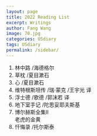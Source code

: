 ```yaml
---
layout: page
title: 2022 Reading List
excerpt: Writings
author: Fang Wang
image: 70.jpg
categories: USdiary
tags: USdiary
permalink: /sidebar/
---
```


1. 林中路 /海德格尔
2. 草枕 /夏目漱石
3. 心 /夏目漱石
4. 维特根斯坦传 /瑞·蒙克 /王宇光 译
5. 浮士德 /歌德 /郭沫若 译
6. 地下室手记 /陀思妥耶夫斯基
7. 博尔赫斯全集II    
   老虎的金黄 
8. 忏悔录 /托尔斯泰
